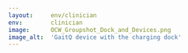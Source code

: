 ```yaml
---
layout:     env/clinician
env:        clinician
image:      OCW_Groupshot_Dock_and_Devices.png
image_alt:  'GaitQ device with the charging dock'
---
```

